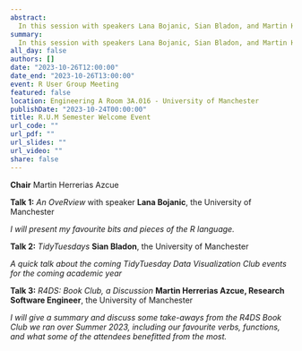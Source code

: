 ```yaml
---
abstract: 
  In this session with speakers Lana Bojanic, Sian Bladon, and Martin Herrerias Azcue we introduce some of our favourite bits of R, talk about event plans for the academic year, and give an discuss how the most recent book club on R4DS went. 
summary: 
  In this session with speakers Lana Bojanic, Sian Bladon, and Martin Herrerias Azcue we introduce some of our favourite bits of R, talk about event plans for the academic year, and give an discuss how the most recent book club on R4DS went.
all_day: false
authors: []
date: "2023-10-26T12:00:00"
date_end: "2023-10-26T13:00:00"
event: R User Group Meeting 
featured: false
location: Engineering A Room 3A.016 - University of Manchester
publishDate: "2023-10-24T00:00:00"
title: R.U.M Semester Welcome Event
url_code: ""
url_pdf: ""
url_slides: ""
url_video: ""
share: false
---
```

**Chair** Martin Herrerias Azcue

**Talk 1:** *An OveRview* with speaker **Lana Bojanic**, the University of Manchester

*I will present my favourite bits and pieces of the R language.*

**Talk 2:** *TidyTuesdays* **Sian Bladon**, the University of Manchester

*A quick talk about the coming TidyTuesday Data Visualization Club events for the coming academic year*

**Talk 3:** *R4DS: Book Club, a Discussion* **Martin Herrerias Azcue, Research Software Engineer**, the University of Manchester

*I will give a summary and discuss some take-aways from the R4DS Book Club we ran over Summer 2023, including our favourite verbs, functions, and what some of the attendees benefitted from the most.*
